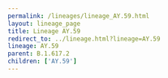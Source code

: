 ```yaml
---
permalink: /lineages/lineage_AY.59.html
layout: lineage_page
title: Lineage AY.59
redirect_to: ../lineage.html?lineage=AY.59
lineage: AY.59
parent: B.1.617.2
children: ['AY.59']
---
```

